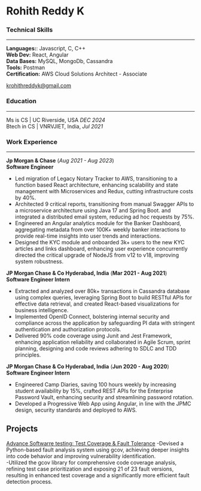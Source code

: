 
# Rohith Reddy K  

### Technical Skills   
---

**Languages:**: Javascript, C, C++  
**Web Dev:** React, Angular   
**Data Bases:** MySQL, MongoDb, Cassandra  
**Tools:** Postman  
**Certification:**  AWS Cloud Solutions Architect - Associate  

<krohithreddyk@gmail.com>

### Education
---
Ms is CS  | UC Riverside, USA  _DEC 2024_  
Btech in CS | VNRVJIET, India, _Jul 2021_  


### Work Experience
---
**Jp Morgan & Chase**    (_Aug 2021 - Aug 2023_)   
**Software Engineer**  
- Led migration of Legacy Notary Tracker to AWS, transitioning to a function based React architecture, enhancing scalability and state management with Microservices and Redux, cutting infrastructure costs by 40%. 
- Architected 9 critical reports, transitioning from manual Swagger APIs to a microservice architecture using Java 17 and Spring Boot. and integrated a distributed email system, reducing ad hoc requests by 75%.
- Engineered an Angular analytics module for the Banker Dashboard, aggregating metadata from over 100K+ weekly banker interactions to provide real-time insights into user trends and interactions.
- Designed the KYC module and onboarded 3k+ users to the new KYC articles and links dashboard, enhancing user experience concurrently directed the critical upgrade of NodeJS from v12 to v18, improving system robustness.


**JP Morgan Chase & Co Hyderabad, India**                                                                                                                            (__Mar 2021 - Aug 2021__)   
**Software Engineer Intern**   

- Extracted and analyzed over 80k+ transactions in Cassandra database using complex queries, leveraging Spring Boot to build RESTful APIs for effective data retrieval, and created React-based visualizations for business intelligence.
- Implemented OpenID Connect, bolstering internal security and compliance across the application by safeguarding PI data with stringent authentication and authorization protocols.
- Delivered 90% code coverage using Junit and Jest Framework, enhancing application reliability and collaborated in Agile Scrum, sprint planning, designing and code reviews adhering to SDLC and TDD principles.


**JP Morgan Chase & Co Hyderabad, India**                                                                                                                            (__Jun 2020 - Aug 2020__)  
**Software Engineer Intern**  

- Engineered Camp Diaries, saving 100 hours weekly by increasing student availability by 15%, crafted REST APIs for the Enterprise Password Vault, enhancing security and streamlining password rotation.
- Developed a Progressive Web App using Angular, in line with the JPMC design, security standards and deployed to AWS.



## Projects

[Advance Softwarre testing: Test Coverage & Fault Tolerance](https://github.com/Rohith12111/cs206-project-testers)
-Devised a Python-based fault analysis system using gcov, achieving deeper insights into code behavior and improving vulnerability identification.  
-Utilized the gcov library for comprehensive code coverage analysis, refining test case prioritization and exposing 21 of 23 fault versions, resulting in enhanced test coverage and a significantly more efficient fault detection process.  







